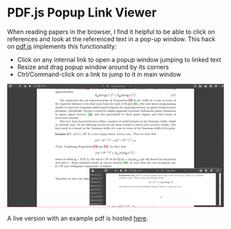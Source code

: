 # PDF.js Popup Link Viewer

When reading papers in the browser, I find it helpful to be able to click on
references and look at the referenced text in a pop-up window. This hack on
[pdf.js](https://github.com/mozilla/pdf.js) implements this functionality:

- Click on any internal link to open a popup window jumping to linked text
- Resize and drag popup window around by its corners
- Ctrl/Command-click on a link to jump to it in main window

![screenshot](docs/screenshot.png)

A live version with an example pdf is hosted
[here](https://pdf.chenyang.co/web/viewer.html?file=https://arxiv.org/pdf/1012.0621.pdf).
